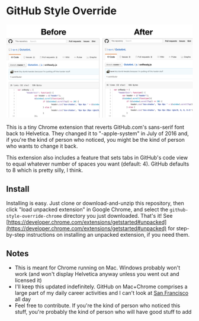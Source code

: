 # GitHub Style Override

![screenshot](docs/screenshot.png)

This is a tiny Chrome extension that reverts GitHub.com's sans-serif font back to Helvetica. They changed it to "-apple-system" in July of 2016 and, if you're the kind of person who noticed, you might be the kind of person who wants to change it back.

This extension also includes a feature that sets tabs in GitHub's code view to equal whatever number of spaces you want (default: 4). GitHub defaults to 8 which is pretty silly, I think.

## Install

Installing is easy. Just clone or download-and-unzip this repository, then click "load unpacked extension" in Google Chrome, and select the `github-style-override-chrome` directory you just downloaded. That's it! See [https://developer.chrome.com/extensions/getstarted#unpacked](https://developer.chrome.com/extensions/getstarted#unpacked) for step-by-step instructions on installing an unpacked extension, if you need them.

## Notes

- This is meant for Chrome running on Mac. Windows probably won't work (and won't display Helvetica anyway unless you went out and licensed it)
- I'll keep this updated indefinitely. GitHub on Mac+Chrome comprises a large part of my daily career activities and I can't look at [San Francisco](https://developer.apple.com/fonts/) all day
- Feel free to contribute. If you're the kind of person who noticed this stuff, you're probably the kind of person who will have good stuff to add
